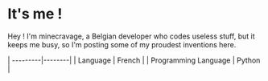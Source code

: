 # It's me !

Hey ! I'm minecravage, a Belgian developer who codes useless stuff, but it keeps me busy, so I'm posting some of my proudest inventions here.

| ---------|--------|
| Language | French |
| Programming Language | Python |
